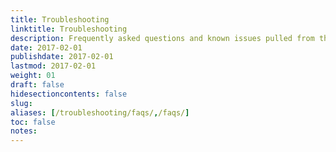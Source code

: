 ```yaml
---
title: Troubleshooting
linktitle: Troubleshooting
description: Frequently asked questions and known issues pulled from the Hugo Discuss forum.
date: 2017-02-01
publishdate: 2017-02-01
lastmod: 2017-02-01
weight: 01
draft: false
hidesectioncontents: false
slug:
aliases: [/troubleshooting/faqs/,/faqs/]
toc: false
notes:
---
```


